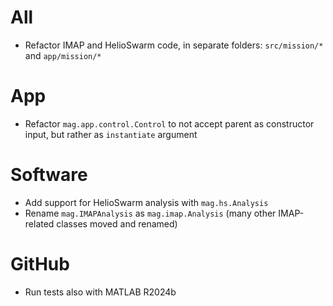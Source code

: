 # All

- Refactor IMAP and HelioSwarm code, in separate folders: `src/mission/*` and `app/mission/*`

# App

- Refactor `mag.app.control.Control` to not accept parent as constructor input, but rather as `instantiate` argument

# Software

- Add support for HelioSwarm analysis with `mag.hs.Analysis`
- Rename `mag.IMAPAnalysis` as `mag.imap.Analysis` (many other IMAP-related classes moved and renamed)

# GitHub

- Run tests also with MATLAB R2024b
